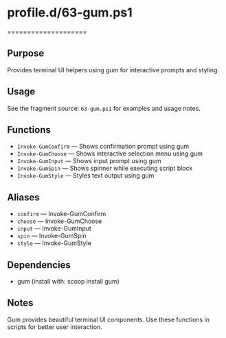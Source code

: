 # profile.d/63-gum.ps1
====================

Purpose
-------
Provides terminal UI helpers using gum for interactive prompts and styling.

Usage
-----
See the fragment source: `63-gum.ps1` for examples and usage notes.

Functions
---------
- `Invoke-GumConfirm` — Shows confirmation prompt using gum
- `Invoke-GumChoose` — Shows interactive selection menu using gum
- `Invoke-GumInput` — Shows input prompt using gum
- `Invoke-GumSpin` — Shows spinner while executing script block
- `Invoke-GumStyle` — Styles text output using gum

Aliases
-------
- `confirm` — Invoke-GumConfirm
- `choose` — Invoke-GumChoose
- `input` — Invoke-GumInput
- `spin` — Invoke-GumSpin
- `style` — Invoke-GumStyle

Dependencies
------------
- gum (install with: scoop install gum)

Notes
-----
Gum provides beautiful terminal UI components. Use these functions in scripts for better user interaction.
